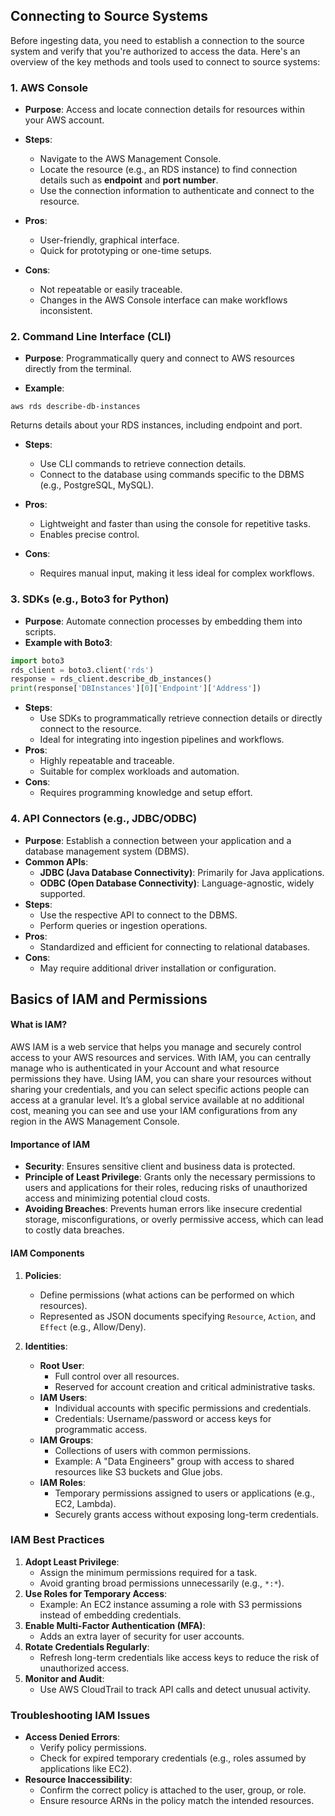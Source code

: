 ## Connecting to Source Systems
Before ingesting data, you need to establish a connection to the source system and verify that you're authorized to access the data. Here's an overview of the key methods and tools used to connect to source systems:
### 1. AWS Console

- **Purpose**: Access and locate connection details for resources within your AWS account.

- **Steps**:
    - Navigate to the AWS Management Console.
    - Locate the resource (e.g., an RDS instance) to find connection details such as **endpoint** and **port number**.
    - Use the connection information to authenticate and connect to the resource.

- **Pros**:
    - User-friendly, graphical interface.
    - Quick for prototyping or one-time setups.

- **Cons**:
    - Not repeatable or easily traceable.
    - Changes in the AWS Console interface can make workflows inconsistent.

### 2. Command Line Interface (CLI)

- **Purpose**: Programmatically query and connect to AWS resources directly from the terminal.

- **Example**:

```
aws rds describe-db-instances
```
Returns details about your RDS instances, including endpoint and port.

- **Steps**:
    - Use CLI commands to retrieve connection details.
    - Connect to the database using commands specific to the DBMS (e.g., PostgreSQL, MySQL).

- **Pros**:
    - Lightweight and faster than using the console for repetitive tasks.
    - Enables precise control.

- **Cons**:
    - Requires manual input, making it less ideal for complex workflows.

### 3. SDKs (e.g., Boto3 for Python)

- **Purpose**: Automate connection processes by embedding them into scripts.
- **Example with Boto3**:
```python
import boto3
rds_client = boto3.client('rds')
response = rds_client.describe_db_instances()
print(response['DBInstances'][0]['Endpoint']['Address'])
```
    
- **Steps**:
    - Use SDKs to programmatically retrieve connection details or directly connect to the resource.
    - Ideal for integrating into ingestion pipelines and workflows.
- **Pros**:
    - Highly repeatable and traceable.
    - Suitable for complex workloads and automation.
- **Cons**:
    - Requires programming knowledge and setup effort.

### 4. API Connectors (e.g., JDBC/ODBC)

- **Purpose**: Establish a connection between your application and a database management system (DBMS).
- **Common APIs**:
    - **JDBC (Java Database Connectivity)**: Primarily for Java applications.
    - **ODBC (Open Database Connectivity)**: Language-agnostic, widely supported.
- **Steps**:
    - Use the respective API to connect to the DBMS.
    - Perform queries or ingestion operations.
- **Pros**:
    - Standardized and efficient for connecting to relational databases.
- **Cons**:
    - May require additional driver installation or configuration.

## Basics of IAM and Permissions

#### What is IAM?

AWS IAM is a web service that helps you manage and securely control access to your AWS resources and services. With IAM, you can centrally manage who is authenticated in your Account and what resource permissions they have. Using IAM, you can share your resources without sharing your credentials, and you can select specific actions people can access at a granular level. It’s a global service available at no additional cost, meaning you can see and use your IAM configurations from any region in the AWS Management Console.

#### Importance of IAM

- **Security**: Ensures sensitive client and business data is protected.
- **Principle of Least Privilege**: Grants only the necessary permissions to users and applications for their roles, reducing risks of unauthorized access and minimizing potential cloud costs.
- **Avoiding Breaches**: Prevents human errors like insecure credential storage, misconfigurations, or overly permissive access, which can lead to costly data breaches.

#### IAM Components

1. **Policies**:
    - Define permissions (what actions can be performed on which resources).
    - Represented as JSON documents specifying `Resource`, `Action`, and `Effect` (e.g., Allow/Deny).

2. **Identities**:
    - **Root User**:
        - Full control over all resources.
        - Reserved for account creation and critical administrative tasks.
    - **IAM Users**:
        - Individual accounts with specific permissions and credentials.
        - Credentials: Username/password or access keys for programmatic access.
    - **IAM Groups**:
        - Collections of users with common permissions.
        - Example: A "Data Engineers" group with access to shared resources like S3 buckets and Glue jobs.
    - **IAM Roles**:
        - Temporary permissions assigned to users or applications (e.g., EC2, Lambda).
        - Securely grants access without exposing long-term credentials.

### IAM Best Practices

1. **Adopt Least Privilege**:
    - Assign the minimum permissions required for a task.
    - Avoid granting broad permissions unnecessarily (e.g., `*:*`).
2. **Use Roles for Temporary Access**:
    - Example: An EC2 instance assuming a role with S3 permissions instead of embedding credentials.
3. **Enable Multi-Factor Authentication (MFA)**:
    - Adds an extra layer of security for user accounts.
4. **Rotate Credentials Regularly**:
    - Refresh long-term credentials like access keys to reduce the risk of unauthorized access.
5. **Monitor and Audit**:
    - Use AWS CloudTrail to track API calls and detect unusual activity.

### Troubleshooting IAM Issues

- **Access Denied Errors**:
    - Verify policy permissions.
    - Check for expired temporary credentials (e.g., roles assumed by applications like EC2).
- **Resource Inaccessibility**:
    - Confirm the correct policy is attached to the user, group, or role.
    - Ensure resource ARNs in the policy match the intended resources.
